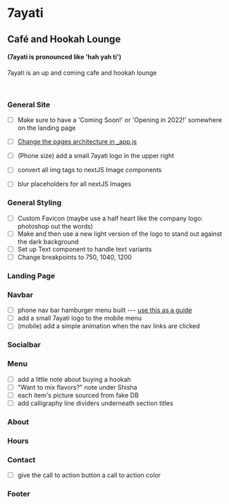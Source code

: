 # 7ayati

## Café and Hookah Lounge

#### (7ayati is pronounced like 'hah yah ti')
7ayati is an up and coming cafe and hookah lounge

<br>

### General Site
- [ ] Make sure to have a 'Coming Soon!' or 'Opening in 2022!' somewhere on the landing page
- [ ] [Change the pages architecture in _app.js](https://newcurrent.se/blog/nextjs-styled-components) 
- [ ] (Phone size) add a small 7ayati logo in the upper right
- [ ] convert all img tags to nextJS Image components
- [ ] blur placeholders for all nextJS Images


### General Styling
- [ ] Custom Favicon (maybe use a half heart like the company logo: photoshop out the words)
- [ ] Make and then use a new light version of the logo to stand out against the dark background
- [ ] Set up Text component to handle text variants
- [ ] Change breakpoints to 750, 1040, 1200

### Landing Page
### Navbar

-   [ ] phone nav bar hamburger menu built --- [use this as a guide](https://css-tricks.com/hamburger-menu-with-a-side-of-react-hooks-and-styled-components/)
-   [ ] add a small 7ayati logo to the mobile menu
-   [ ] (mobile) add a simple animation when the nav links are clicked

### Socialbar

### Menu
- [ ] add a little note about buying a hookah
- [ ] "Want to mix flavors?" note under Shisha
- [ ] each item's picture sourced from fake DB
- [ ] add calligraphy line dividers underneath section titles

### About


### Hours

### Contact
- [ ] give the call to action button a call to action color

### Footer
